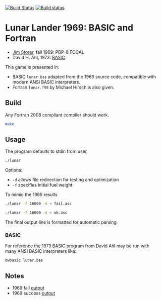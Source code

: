 [![Build Status](https://travis-ci.com/fortran-gaming/lunar-lander-1969.svg?branch=master)](https://travis-ci.com/fortran-gaming/lunar-lander-1969)
[![Build status](https://ci.appveyor.com/api/projects/status/1a75hcaeijg9owc8?svg=true)](https://ci.appveyor.com/project/scivision/lunar-lander-1969)

# Lunar Lander 1969:  BASIC and Fortran

* [Jim Storer](http://www.cs.brandeis.edu/~storer/LunarLander/LunarLander.html), fall 1969: PDP-8 FOCAL
* David H. Ahl, 1973: [BASIC](http://www.cs.brandeis.edu/~storer/LunarLander/LunarLander/Articles/Rocket-101BasicComputerGames.pdf)

This game is presented in:

* BASIC `lunar.bas` adapted from the 1969 source code, compatible with modern ANSI BASIC interpreters.
* Fortran `lunar.f90` by Michael Hirsch is also given.

## Build
Any Fortran 2008 compliant compiler should work.
```sh
make
```

## Usage

The program defaults to stdin from user.
```sh
./lunar
```

Options:

* `-d` allows file redirection for testing and optimization
* `-f` specifies initial fuel weight

To mimic the 1969 results
```sh
./lunar -f 16000 -d < fail.asc

./lunar -f 16000 -d < ok.asc
```

The final output line is formatted for automatic parsing.

### BASIC

For reference the 1973 BASIC program from David Ahl may be run with many ANSI BASIC interpreters like:
```sh
bwbasic lunar.bas
```

## Notes

* 1969 fail [output](http://www.cs.brandeis.edu/~storer/LunarLander/LunarLander/LunarLanderSampleOutputPage1.jpg)
* 1969 success [output](http://www.cs.brandeis.edu/~storer/LunarLander/LunarLander/LunarLanderSampleOutputPage2.jpg)
